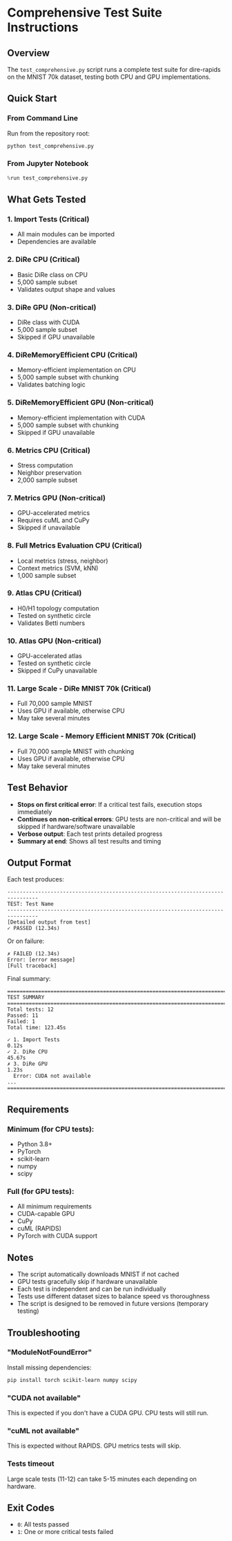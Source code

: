 # Comprehensive Test Suite Instructions

## Overview

The `test_comprehensive.py` script runs a complete test suite for dire-rapids on the MNIST 70k dataset, testing both CPU and GPU implementations.

## Quick Start

### From Command Line

Run from the repository root:

```bash
python test_comprehensive.py
```

### From Jupyter Notebook

```python
%run test_comprehensive.py
```

## What Gets Tested

### 1. **Import Tests** (Critical)
   - All main modules can be imported
   - Dependencies are available

### 2. **DiRe CPU** (Critical)
   - Basic DiRe class on CPU
   - 5,000 sample subset
   - Validates output shape and values

### 3. **DiRe GPU** (Non-critical)
   - DiRe class with CUDA
   - 5,000 sample subset
   - Skipped if GPU unavailable

### 4. **DiReMemoryEfficient CPU** (Critical)
   - Memory-efficient implementation on CPU
   - 5,000 sample subset with chunking
   - Validates batching logic

### 5. **DiReMemoryEfficient GPU** (Non-critical)
   - Memory-efficient implementation with CUDA
   - 5,000 sample subset with chunking
   - Skipped if GPU unavailable

### 6. **Metrics CPU** (Critical)
   - Stress computation
   - Neighbor preservation
   - 2,000 sample subset

### 7. **Metrics GPU** (Non-critical)
   - GPU-accelerated metrics
   - Requires cuML and CuPy
   - Skipped if unavailable

### 8. **Full Metrics Evaluation CPU** (Critical)
   - Local metrics (stress, neighbor)
   - Context metrics (SVM, kNN)
   - 1,000 sample subset

### 9. **Atlas CPU** (Critical)
   - H0/H1 topology computation
   - Tested on synthetic circle
   - Validates Betti numbers

### 10. **Atlas GPU** (Non-critical)
   - GPU-accelerated atlas
   - Tested on synthetic circle
   - Skipped if CuPy unavailable

### 11. **Large Scale - DiRe MNIST 70k** (Critical)
   - Full 70,000 sample MNIST
   - Uses GPU if available, otherwise CPU
   - May take several minutes

### 12. **Large Scale - Memory Efficient MNIST 70k** (Critical)
   - Full 70,000 sample MNIST with chunking
   - Uses GPU if available, otherwise CPU
   - May take several minutes

## Test Behavior

- **Stops on first critical error**: If a critical test fails, execution stops immediately
- **Continues on non-critical errors**: GPU tests are non-critical and will be skipped if hardware/software unavailable
- **Verbose output**: Each test prints detailed progress
- **Summary at end**: Shows all test results and timing

## Output Format

Each test produces:
```
--------------------------------------------------------------------------------
TEST: Test Name
--------------------------------------------------------------------------------
[Detailed output from test]
✓ PASSED (12.34s)
```

Or on failure:
```
✗ FAILED (12.34s)
Error: [error message]
[Full traceback]
```

Final summary:
```
================================================================================
TEST SUMMARY
================================================================================
Total tests: 12
Passed: 11
Failed: 1
Total time: 123.45s

✓ 1. Import Tests                                                      0.12s
✓ 2. DiRe CPU                                                         45.67s
✗ 3. DiRe GPU                                                          1.23s
  Error: CUDA not available
...
================================================================================
```

## Requirements

### Minimum (for CPU tests):
- Python 3.8+
- PyTorch
- scikit-learn
- numpy
- scipy

### Full (for GPU tests):
- All minimum requirements
- CUDA-capable GPU
- CuPy
- cuML (RAPIDS)
- PyTorch with CUDA support

## Notes

- The script automatically downloads MNIST if not cached
- GPU tests gracefully skip if hardware unavailable
- Each test is independent and can be run individually
- Tests use different dataset sizes to balance speed vs thoroughness
- The script is designed to be removed in future versions (temporary testing)

## Troubleshooting

### "ModuleNotFoundError"
Install missing dependencies:
```bash
pip install torch scikit-learn numpy scipy
```

### "CUDA not available"
This is expected if you don't have a CUDA GPU. CPU tests will still run.

### "cuML not available"
This is expected without RAPIDS. GPU metrics tests will skip.

### Tests timeout
Large scale tests (11-12) can take 5-15 minutes each depending on hardware.

## Exit Codes

- `0`: All tests passed
- `1`: One or more critical tests failed

